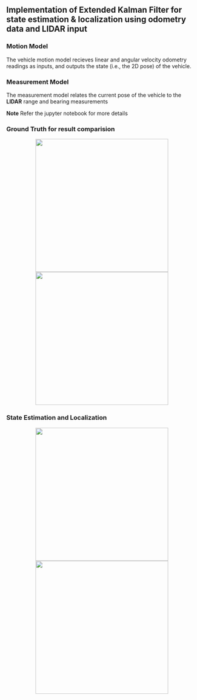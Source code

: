 ## Implementation of Extended Kalman Filter for state estimation & localization using odometry data and LIDAR input

### Motion Model
The vehicle motion model recieves linear and angular velocity odometry readings as inputs, and outputs the state (i.e., the 2D pose) of the vehicle.

### Measurement Model
The measurement model relates the current pose of the vehicle to the __LIDAR__ range and bearing measurements

__Note__ Refer the jupyter notebook for more details

### Ground Truth for result comparision
<p align="center">
<img src="https://github.com/varunasthana92/Trajectory_Tracing_EKF/blob/master/data/gtruth.png" width = 350>
<img src="https://github.com/varunasthana92/Trajectory_Tracing_EKF/blob/master/data/gtruth2.png" width = 350>
</p>

### State Estimation and Localization
<p align="center">
<img src="https://github.com/varunasthana92/Trajectory_Tracing_EKF/blob/master/output/ekf.png" width = 350>
<img src="https://github.com/varunasthana92/Trajectory_Tracing_EKF/blob/master/output/ekf_orientation.png" width = 350>
</p>



